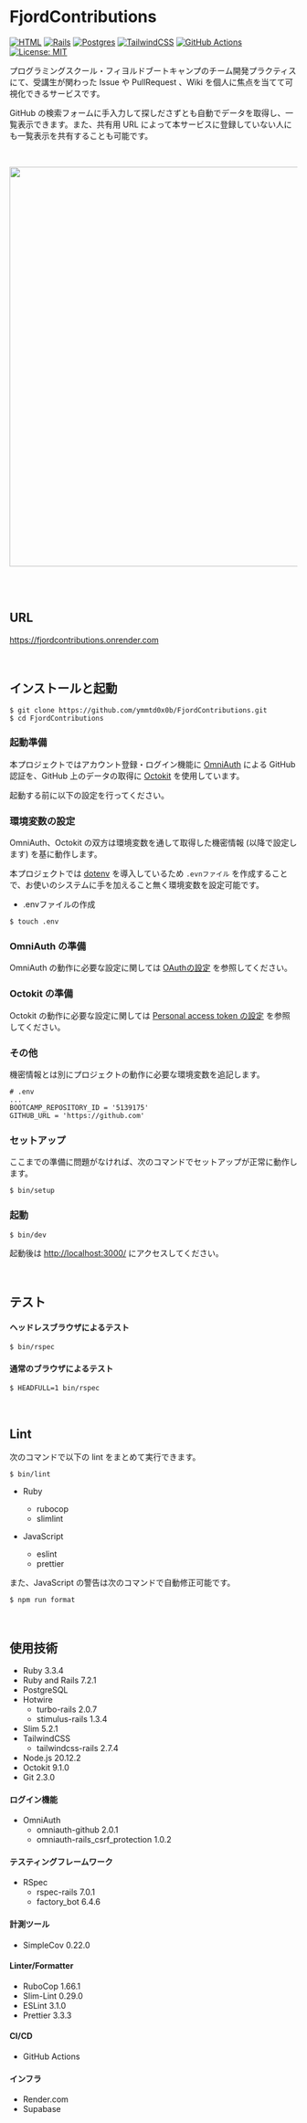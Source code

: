 # FjordContributions

[![HTML](https://img.shields.io/badge/HTML-%23E34F26.svg?logo=html5&logoColor=white)](#)
[![Rails](https://img.shields.io/badge/Rails-%23CC0000.svg?logo=ruby-on-rails&logoColor=white)](#)
[![Postgres](https://img.shields.io/badge/Postgres-%23316192.svg?logo=postgresql&logoColor=white)](#)
[![TailwindCSS](https://img.shields.io/badge/Tailwind%20CSS-%2338B2AC.svg?logo=tailwind-css&logoColor=white)](#)
[![GitHub Actions](https://img.shields.io/badge/GitHub_Actions-2088FF?logo=github-actions&logoColor=white)](https://github.com/ymmtd0x0b/FjordContributions/actions)
[![License: MIT](https://img.shields.io/badge/License-MIT-yellow.svg)](https://github.com/ymmtd0x0b/FjordContributions/blob/main/LICENSE.md)

プログラミングスクール・フィヨルドブートキャンプのチーム開発プラクティスにて、受講生が関わった Issue や PullRequest 、Wiki を個人に焦点を当てて可視化できるサービスです。

GitHub の検索フォームに手入力して探しださずとも自動でデータを取得し、一覧表示できます。また、共有用 URL によって本サービスに登録していない人にも一覧表示を共有することも可能です。

<br />

<p align="center">
  <kbd><img src="https://github.com/user-attachments/assets/fc27537d-8c3a-4c77-a22c-44673cc5b8aa" width="700" /></kbd>
</p>

<br />
<br />

## URL

https://fjordcontributions.onrender.com

<br />

## インストールと起動

```
$ git clone https://github.com/ymmtd0x0b/FjordContributions.git
$ cd FjordContributions
```

### 起動準備

本プロジェクトではアカウント登録・ログイン機能に [OmniAuth](https://github.com/omniauth/omniauth) による GitHub 認証を、GitHub 上のデータの取得に [Octokit](https://github.com/octokit/octokit.rb) を使用しています。

起動する前に以下の設定を行ってください。


### 環境変数の設定

OmniAuth、Octokit の双方は環境変数を通して取得した機密情報 (以降で設定します) を基に動作します。

本プロジェクトでは [dotenv](https://github.com/bkeepers/dotenv) を導入しているため `.evnファイル` を作成することで、お使いのシステムに手を加えること無く環境変数を設定可能です。

- .envファイルの作成<div>

```
$ touch .env
```

</div>

### OmniAuth の準備

OmniAuth の動作に必要な設定に関しては [OAuthの設定](https://github.com/ymmtd0x0b/FjordContributions/wiki/OAuth-%E3%81%AE%E8%A8%AD%E5%AE%9A) を参照してください。

### Octokit の準備

Octokit の動作に必要な設定に関しては [Personal access token の設定](https://github.com/ymmtd0x0b/FjordContributions/wiki/Personal-access-token-%E3%81%AE%E8%A8%AD%E5%AE%9A) を参照してください。

### その他

機密情報とは別にプロジェクトの動作に必要な環境変数を追記します。


```
# .env
...
BOOTCAMP_REPOSITORY_ID = '5139175'
GITHUB_URL = 'https://github.com'
```

### セットアップ

ここまでの準備に問題がなければ、次のコマンドでセットアップが正常に動作します。

```
$ bin/setup
```


### 起動

```
$ bin/dev
```

起動後は [http://localhost:3000/](http://localhost:3000/) にアクセスしてください。

<br />

## テスト

#### ヘッドレスブラウザによるテスト

```
$ bin/rspec
```


#### 通常のブラウザによるテスト

```
$ HEADFULL=1 bin/rspec
```

<br />

## Lint

次のコマンドで以下の lint をまとめて実行できます。

```
$ bin/lint
```

- Ruby
  - rubocop
  - slimlint

- JavaScript
  - eslint
  - prettier

また、JavaScript の警告は次のコマンドで自動修正可能です。

```
$ npm run format
```

<br />

## 使用技術

- Ruby 3.3.4
- Ruby and Rails 7.2.1
- PostgreSQL
- Hotwire
  - turbo-rails 2.0.7
  - stimulus-rails 1.3.4
- Slim 5.2.1
- TailwindCSS
  - tailwindcss-rails 2.7.4
- Node.js 20.12.2
- Octokit 9.1.0
- Git 2.3.0


#### ログイン機能

- OmniAuth
  - omniauth-github 2.0.1
  - omniauth-rails_csrf_protection 1.0.2


#### テスティングフレームワーク

- RSpec
  - rspec-rails 7.0.1
  - factory_bot 6.4.6


#### 計測ツール

- SimpleCov 0.22.0


#### Linter/Formatter

- RuboCop 1.66.1
- Slim-Lint 0.29.0
- ESLint 3.1.0
- Prettier 3.3.3


#### CI/CD

- GitHub Actions


#### インフラ

- Render.com
- Supabase
